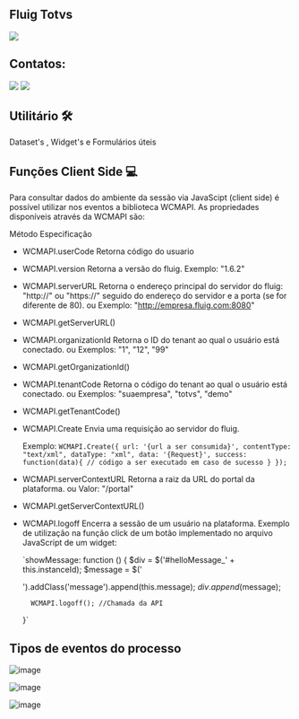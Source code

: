 ## Fluig Totvs 
<img loading="lazy" src="https://static.imasters.com.br/wp-content/uploads/2019/04/09105826/011.jpg" target="_blank">



## Contatos:

<div>


<a href = "mailto:contato@rafaeluz.net"><img loading="lazy" src="https://img.shields.io/badge/Gmail-D14836?style=for-the-badge&logo=gmail&logoColor=white" target="_blank"></a>
<a href="https://www.linkedin.com/in/rafael-luz-b221a049/" target="_blank"><img loading="lazy" src="https://img.shields.io/badge/-LinkedIn-%230077B5?style=for-the-badge&logo=linkedin&logoColor=white" target="_blank"></a>   
</div>

## Utilitário 🛠️

Dataset's , Widget's e Formulários úteis 

## Funções <b>Client Side</b> 💻

Para consultar dados do ambiente da sessão via JavaScipt (client side) é possível utilizar nos eventos a biblioteca WCMAPI. As propriedades disponíveis através da WCMAPI são:


Método	Especificação
	
	
*  WCMAPI.userCode	Retorna código do usuario 
* WCMAPI.version	Retorna a versão do fluig.	Exemplo: "1.6.2"
* WCMAPI.serverURL	Retorna o endereço principal do servidor do fluig: "http://" ou "https://" seguido do endereço do servidor e a porta (se for diferente de 80).
ou	Exemplo: "http://empresa.fluig.com:8080"
* WCMAPI.getServerURL()
* WCMAPI.organizationId	Retorna o ID do tenant ao qual o usuário está conectado.
ou	Exemplos: "1", "12", "99"
* WCMAPI.getOrganizationId()
* WCMAPI.tenantCode	Retorna o código do tenant ao qual o usuário está conectado.
 ou	Exemplos: "suaempresa", "totvs", "demo"

* WCMAPI.getTenantCode()
* WCMAPI.Create	Envia uma requisição ao servidor do fluig.

	Exemplo:
	`WCMAPI.Create({
	    url: '{url a ser consumida}',
	    contentType: "text/xml",
	    dataType: "xml",
	    data: '{Request}',
	    success: function(data){
	        // código a ser executado em caso de sucesso
	    }
	});`

* WCMAPI.serverContextURL	Retorna a raiz da URL do portal da plataforma.
ou	Valor: "/portal" 
* WCMAPI.getServerContextURL()
* WCMAPI.logoff	Encerra a sessão de um usuário na plataforma.
	Exemplo de utilização na função click de um botão implementado no arquivo JavaScript de um widget:

	`showMessage: function () {
	    $div = $('#helloMessage_' + this.instanceId);
	    $message = $('<div>').addClass('message').append(this.message);
	    $div.append($message);
	 
	    WCMAPI.logoff(); //Chamada da API
	}`


## Tipos de eventos do processo


![image](https://github.com/user-attachments/assets/3906379f-c7d8-4726-b14a-ca0a17e3c2cd)

![image](https://github.com/user-attachments/assets/3ed74d0a-7914-42ad-981b-58e1dd7ee50a)

![image](https://github.com/user-attachments/assets/3ceb4e43-b32e-4fe0-9b6c-f0331f5c440a)





